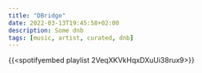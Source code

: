 ```yaml
---
title: "DBridge"
date: 2022-03-13T19:45:58+02:00
description: Some dnb 
tags: [music, artist, curated, dnb]
---
```


{{<spotifyembed playlist 2VeqXKVkHqxDXuUi38rux9>}}
